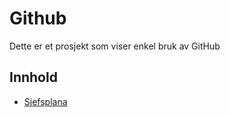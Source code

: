 # Github
Dette er et prosjekt som viser enkel bruk av GitHub

## Innhold
- [Sjefsplana](docs/masterplan.md)